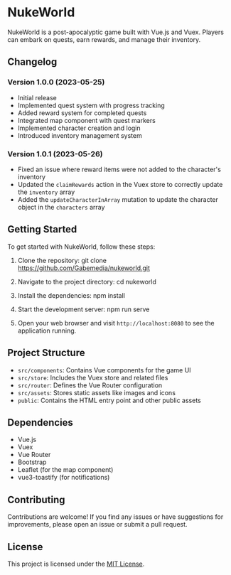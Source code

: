 # NukeWorld

NukeWorld is a post-apocalyptic game built with Vue.js and Vuex. Players can embark on quests, earn rewards, and manage their inventory.

## Changelog

### Version 1.0.0 (2023-05-25)

- Initial release
- Implemented quest system with progress tracking
- Added reward system for completed quests
- Integrated map component with quest markers
- Implemented character creation and login
- Introduced inventory management system

### Version 1.0.1 (2023-05-26)

- Fixed an issue where reward items were not added to the character's inventory
- Updated the `claimRewards` action in the Vuex store to correctly update the `inventory` array
- Added the `updateCharacterInArray` mutation to update the character object in the `characters` array

## Getting Started

To get started with NukeWorld, follow these steps:

1. Clone the repository: git clone https://github.com/Gabemedia/nukeworld.git

2. Navigate to the project directory: cd nukeworld

3. Install the dependencies: npm install

4. Start the development server: npm run serve

5. Open your web browser and visit `http://localhost:8080` to see the application running.

## Project Structure

- `src/components`: Contains Vue components for the game UI
- `src/store`: Includes the Vuex store and related files
- `src/router`: Defines the Vue Router configuration
- `src/assets`: Stores static assets like images and icons
- `public`: Contains the HTML entry point and other public assets

## Dependencies

- Vue.js
- Vuex
- Vue Router
- Bootstrap
- Leaflet (for the map component)
- vue3-toastify (for notifications)

## Contributing

Contributions are welcome! If you find any issues or have suggestions for improvements, please open an issue or submit a pull request.

## License

This project is licensed under the [MIT License](LICENSE).

